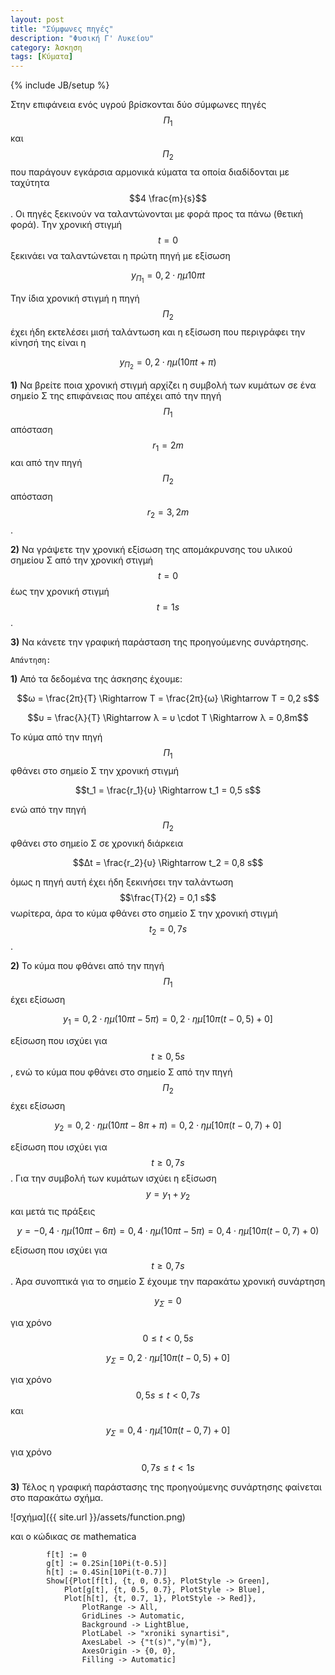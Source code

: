 ```yaml
---
layout: post
title: "Σύμφωνες πηγές"
description: "Φυσική Γ' Λυκείου"
category: Άσκηση
tags: [Κύματα]
---
```

{% include JB/setup %}

Στην επιφάνεια ενός υγρού βρίσκονται δύο σύμφωνες πηγές $$Π_1$$ και $$Π_2$$ που παράγουν εγκάρσια αρμονικά κύματα τα οποία διαδίδονται με ταχύτητα $$4 \frac{m}{s}$$. Οι πηγές ξεκινούν να ταλαντώνονται με φορά προς τα πάνω (θετική φορά). Την χρονική στιγμή $$t=0$$ ξεκινάει να ταλαντώνεται η πρώτη πηγή με εξίσωση

$$y_{Π_1} = 0,2 \cdot ημ10πt$$

Την ίδια χρονική στιγμή η πηγή $$Π_2$$ έχει ήδη εκτελέσει μισή ταλάντωση και η εξίσωση που περιγράφει την κίνησή της είναι η 

$$y_{Π_2} = 0,2 \cdot ημ(10πt+π)$$

**1)** Να βρείτε ποια χρονική στιγμή αρχίζει η συμβολή των κυμάτων σε ένα σημείο Σ της επιφάνειας που απέχει από την πηγή $$Π_1$$ απόσταση $$r_1=2m$$ και από την πηγή $$Π_2$$ απόσταση $$r_2=3,2m$$. 

**2)** Να γράψετε την χρονική εξίσωση της απομάκρυνσης του υλικού σημείου Σ από την χρονική στιγμή $$t=0$$ έως την χρονική στιγμή $$t=1s$$.

**3)** Να κάνετε την γραφική παράσταση της προηγούμενης συνάρτησης.


`Απάντηση:`


**1)** Από τα δεδομένα της άσκησης έχουμε:

$$ω = \frac{2π}{Τ} \Rightarrow T = \frac{2π}{ω} \Rightarrow T = 0,2 s$$

$$υ = \frac{λ}{Τ} \Rightarrow λ = υ \cdot T \Rightarrow λ = 0,8m$$

Το κύμα από την πηγή $$Π_1$$ φθάνει στο σημείο Σ την χρονική στιγμή

$$t_1 = \frac{r_1}{υ} \Rightarrow t_1 = 0,5 s$$

ενώ από την πηγή $$Π_2$$ φθάνει στο σημείο Σ σε χρονική διάρκεια 

$$Δt = \frac{r_2}{υ} \Rightarrow t_2 = 0,8 s$$

όμως η πηγή αυτή έχει ήδη ξεκινήσει την ταλάντωση $$\frac{T}{2} = 0,1 s$$ νωρίτερα, άρα το κύμα φθάνει στο σημείο Σ την χρονική στιγμή $$t_2 = 0,7s$$.

**2)** To κύμα που φθάνει από την πηγή $$Π_1$$ έχει εξίσωση

$$y_1 = 0,2 \cdot ημ(10πt - 5π) = 0,2 \cdot ημ[10π(t-0,5)+0]$$

εξίσωση που ισχύει για $$ t \ge 0,5s$$, ενώ το κύμα που φθάνει στο σημείο Σ από την πηγή $$Π_2$$ έχει εξίσωση

$$y_2 = 0,2 \cdot ημ(10πt - 8π + π) = 0,2 \cdot ημ[10π(t-0,7)+0]$$

εξίσωση που ισχύει για $$ t \ge 0,7s$$. Για την συμβολή των κυμάτων ισχύει η εξίσωση $$y = y_1 + y_2$$ και μετά τις πράξεις

$$y = -0,4 \cdot ημ(10πt -6π) = 0,4 \cdot ημ(10πt - 5π) = 0,4 \cdot ημ[10π(t-0,7)+0)$$

εξίσωση που ισχύει για $$ t \ge 0,7s$$. Άρα συνοπτικά για το σημείο Σ έχουμε την παρακάτω χρονική συνάρτηση

$$y_Σ = 0$$

για χρόνο $$0\le t < 0,5s$$

$$ y_Σ = 0,2 \cdot ημ[10π(t-0,5)+0]$$

για χρόνο $$0,5s \le t < 0,7s $$ και 

$$ y_Σ = 0,4 \cdot ημ[10π(t-0,7)+0]$$

για χρόνο $$0,7s \le t < 1s $$

**3)** Τέλος η γραφική παράστασης της προηγούμενης συνάρτησης φαίνεται στο παρακάτω σχήμα.

![σχήμα]({{ site.url }}/assets/function.png) 

και ο κώδικας σε mathematica

			f[t] := 0
			g[t] := 0.2Sin[10Pi(t-0.5)]
			h[t] := 0.4Sin[10Pi(t-0.7)]
			Show[{Plot[f[t], {t, 0, 0.5}, PlotStyle -> Green], 
 				Plot[g[t], {t, 0.5, 0.7}, PlotStyle -> Blue], 
    			Plot[h[t], {t, 0.7, 1}, PlotStyle -> Red]},
 					PlotRange -> All,
 					GridLines -> Automatic,  
 					Background -> LightBlue, 
 					PlotLabel -> "xroniki synartisi", 
 					AxesLabel -> {"t(s)","y(m)"}, 
 					AxesOrigin -> {0, 0}, 
 					Filling -> Automatic]
